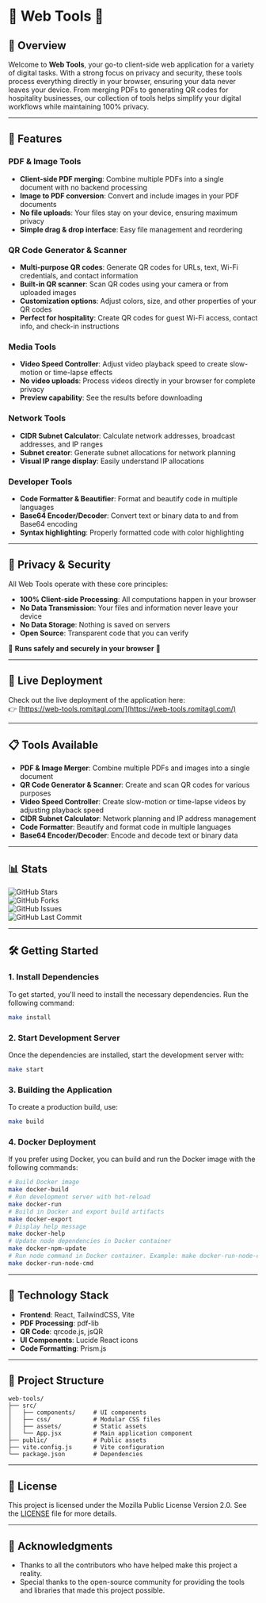 # 🌟 Web Tools 🌟

## 📌 Overview

Welcome to **Web Tools**, your go-to client-side web application for a variety of digital tasks. With a strong focus on privacy and security, these tools process everything directly in your browser, ensuring your data never leaves your device. From merging PDFs to generating QR codes for hospitality businesses, our collection of tools helps simplify your digital workflows while maintaining 100% privacy.

---

## 🎯 Features

### PDF & Image Tools

- **Client-side PDF merging**: Combine multiple PDFs into a single document with no backend processing
- **Image to PDF conversion**: Convert and include images in your PDF documents
- **No file uploads**: Your files stay on your device, ensuring maximum privacy
- **Simple drag & drop interface**: Easy file management and reordering

### QR Code Generator & Scanner

- **Multi-purpose QR codes**: Generate QR codes for URLs, text, Wi-Fi credentials, and contact information
- **Built-in QR scanner**: Scan QR codes using your camera or from uploaded images
- **Customization options**: Adjust colors, size, and other properties of your QR codes
- **Perfect for hospitality**: Create QR codes for guest Wi-Fi access, contact info, and check-in instructions

### Media Tools

- **Video Speed Controller**: Adjust video playback speed to create slow-motion or time-lapse effects
- **No video uploads**: Process videos directly in your browser for complete privacy
- **Preview capability**: See the results before downloading

### Network Tools

- **CIDR Subnet Calculator**: Calculate network addresses, broadcast addresses, and IP ranges
- **Subnet creator**: Generate subnet allocations for network planning
- **Visual IP range display**: Easily understand IP allocations

### Developer Tools

- **Code Formatter & Beautifier**: Format and beautify code in multiple languages
- **Base64 Encoder/Decoder**: Convert text or binary data to and from Base64 encoding
- **Syntax highlighting**: Properly formatted code with color highlighting

---

## 🔐 Privacy & Security

All Web Tools operate with these core principles:

- **100% Client-side Processing**: All computations happen in your browser
- **No Data Transmission**: Your files and information never leave your device
- **No Data Storage**: Nothing is saved on servers
- **Open Source**: Transparent code that you can verify

🚀 **Runs safely and securely in your browser** 🚀

---

## 🚀 Live Deployment

Check out the live deployment of the application here:  
👉 [https://web-tools.romitagl.com/](https://web-tools.romitagl.com/)

---

## 📋 Tools Available

- **PDF & Image Merger**: Combine multiple PDFs and images into a single document
- **QR Code Generator & Scanner**: Create and scan QR codes for various purposes
- **Video Speed Controller**: Create slow-motion or time-lapse videos by adjusting playback speed
- **CIDR Subnet Calculator**: Network planning and IP address management
- **Code Formatter**: Beautify and format code in multiple languages
- **Base64 Encoder/Decoder**: Encode and decode text or binary data

---

## 📊 Stats

![GitHub Stars](https://img.shields.io/github/stars/romitagl/web-tools?style=social)  
![GitHub Forks](https://img.shields.io/github/forks/romitagl/web-tools?style=social)  
![GitHub Issues](https://img.shields.io/github/issues/romitagl/web-tools)  
![GitHub Last Commit](https://img.shields.io/github/last-commit/romitagl/web-tools)  

---

## 🛠️ Getting Started

### 1. **Install Dependencies**

To get started, you'll need to install the necessary dependencies. Run the following command:

```bash
make install
```

### 2. **Start Development Server**

Once the dependencies are installed, start the development server with:

```bash
make start
```

### 3. **Building the Application**

To create a production build, use:

```bash
make build
```

### 4. **Docker Deployment**

If you prefer using Docker, you can build and run the Docker image with the following commands:

```bash
# Build Docker image
make docker-build
# Run development server with hot-reload
make docker-run
# Build in Docker and export build artifacts
make docker-export
# Display help message
make docker-help
# Update node dependencies in Docker container
make docker-npm-update
# Run node command in Docker container. Example: make docker-run-node-cmd CMD="npm run build"
make docker-run-node-cmd
```

---

## 🧰 Technology Stack

- **Frontend**: React, TailwindCSS, Vite
- **PDF Processing**: pdf-lib
- **QR Code**: qrcode.js, jsQR
- **UI Components**: Lucide React icons
- **Code Formatting**: Prism.js

---

## 🧩 Project Structure

```
web-tools/
├── src/
│   ├── components/     # UI components
│   ├── css/            # Modular CSS files
│   ├── assets/         # Static assets
│   └── App.jsx         # Main application component
├── public/             # Public assets
├── vite.config.js      # Vite configuration
└── package.json        # Dependencies
```

---

## 📜 License

This project is licensed under the Mozilla Public License Version 2.0. See the [LICENSE](LICENSE) file for more details.

---

## 🙏 Acknowledgments

- Thanks to all the contributors who have helped make this project a reality.
- Special thanks to the open-source community for providing the tools and libraries that made this project possible.
